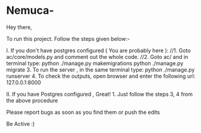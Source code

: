 # Nemuca-

Hey there,

To run this project. Follow the steps given below:-

I. If you don't have postgres configured ( You are probably here ):
  //1. Goto ac/core/models.py and comment out the whole code.
  //2. Goto ac/ and in terminal type:
      python ./manage.py makemigrations
      python ./manage.py migrate
  3. To run the server , in the same terminal type:
      python ./manage.py runserver
  4. To check the outputs, open browser and enter the following url:
        127.0.0.1:8000

II. If you have Postgres configured , Great!
    1. Just follow the steps 3, 4 from the above procedure

Please report bugs as soon as you find them or push the edits

Be Active :)
